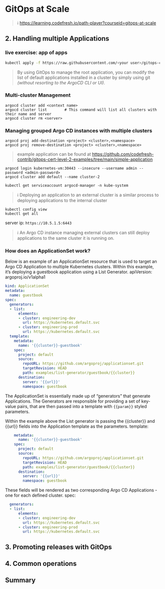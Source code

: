 # GitOps at Scale
> ℹ️ https://learning.codefresh.io/path-player?courseid=gitops-at-scale

## 2. Handling multiple Applications

### live exercise: app of apps

```bash
kubectl apply -f https://raw.githubusercontent.com/<your user>/gitops-cert-level-2-examples/main/app-of-apps/root-app/my-application.yml -n argocd
```

> By using GitOps to manage the root application, you can modify the list of default applications installed in a cluster by simply using git *(without resorting to the ArgoCD CLI or UI)*.

### Multi-cluster Management
```
argocd cluster add <context name>
argocd cluster list        # This command will list all clusters with their name and server
argocd cluster rm <server>
```

### Managing grouped Argo CD instances with multiple clusters

```
argocd proj add-destination <project> <cluster>,<namespace>
argocd proj remove-destination <project> <cluster>,<namespace>
```
>  example application can be found at https://github.com/codefresh-contrib/gitops-cert-level-2-examples/tree/main/simple-application

```
argocd login kubernetes-vm:30443 --insecure --username admin --password <admin-password>
argocd cluster add default --name cluster-2
```

`kubectl get serviceaccount argocd-manager -n kube-system`

> ℹ️ Deploying an application to an external cluster is a similar process to deploying applications to the internal cluster

```
kubectl config view
kubectl get all
```
server ip: `https://10.5.1.5:6443`

> ℹ️ An Argo CD instance managing external clusters can still deploy applications to the same cluster it is running on.

### How does an ApplicationSet work?

Below is an example of an ApplicationSet resource that is used to target an Argo CD Application to multiple Kubernetes clusters. Within this example, it’s deploying a guestbook application using a List Generator.
apiVersion: argoproj.io/v1alpha1

```yaml
kind: ApplicationSet
metadata:
  name: guestbook
spec:
  generators:
  - list:
      elements:
      - cluster: engineering-dev
        url: https://kubernetes.default.svc
      - cluster: engineering-prod
        url: https://kubernetes.default.svc
  template:
    metadata:
      name: '{{cluster}}-guestbook'
    spec:
      project: default
      source:
        repoURL: https://github.com/argoproj/applicationset.git
        targetRevision: HEAD
        path: examples/list-generator/guestbook/{{cluster}}
      destination:
        server: '{{url}}'
        namespace: guestbook
```

The ApplicationSet is essentially made up of “generators” that generate Applications. The Generators are responsible for providing a set of key-value pairs, that are then passed into a template with `{{param}}` styled parameters.

Within the example above the List generator is passing the {{cluster}} and {{url}} fields into the Application template as the parameters.
template:

```yaml
    metadata:
      name: '{{cluster}}-guestbook'
    spec:
      project: default
      source:
        repoURL: https://github.com/argoproj/applicationset.git
        targetRevision: HEAD
        path: examples/list-generator/guestbook/{{cluster}}
      destination:
        server: '{{url}}'
        namespace: guestbook
```

These fields will be rendered as two corresponding Argo CD Applications - one for each defined cluster.
spec:
```yaml
  generators:
  - list:
      elements:
      - cluster: engineering-dev
        url: https://kubernetes.default.svc
      - cluster: engineering-prod
        url: https://kubernetes.default.svc
```

## 3. Promoting releases with GitOps

### 

## 4. Common operations

### 

## Summary
